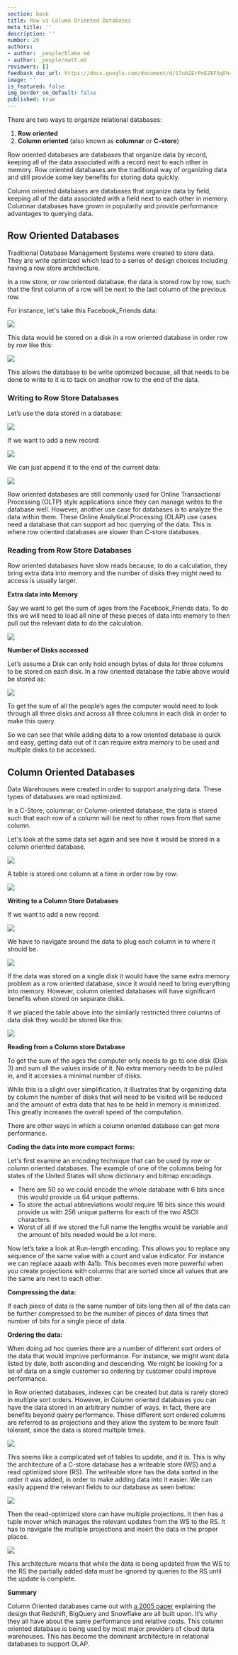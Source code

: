 ```yaml
---
section: book
title: Row vs Column Oriented Databases
meta_title: ''
description: ''
number: 20
authors:
- author: _people/blake.md
- author: _people/matt.md
reviewers: []
feedback_doc_url: https://docs.google.com/document/d/17ubZErPoEZEF5qFh4Ro4mZB0BMewbKZ0MyXDb0ur2hI/edit?usp=sharing
image: ''
is_featured: false
img_border_on_default: false
published: true
---
```


There are two ways to organize relational databases:

1. **Row oriented**
2. **Column oriented** (also known as **columnar** or **C-store**)

Row oriented databases are databases that organize data by record, keeping all of the data associated with a record next to each other in memory. Row oriented databases are the traditional way of organizing data and still provide some key benefits for storing data quickly.

Column oriented databases are databases that organize data by field, keeping all of the data associated with a field next to each other in memory. Columnar databases have grown in popularity and provide performance advantages to querying data.

## **Row Oriented Databases**

Traditional Database Management Systems were created to store data. They are write optimized which lead to a series of design choices including having a row store architecture.

In a row store, or row oriented database, the data is stored row by row, such that the first column of a row will be next to the last column of the previous row.

For instance, let's take this Facebook_Friends data:

![](https://assets.website-files.com/5c197923e5851742d9bc835d/5ce58e38b5848fa3066227a3_AbwAot7Viu4KeFOvefGtqMuQaCIYuQntGWUYDGe-85GSPbKcFjhETYte9S88Lks5DdCokFBGta-hQHChTpvEUgaOzsoMX6rdg1a-nWAHoNpGPg9FiuMNq_tz-B5C3y-7M3lFz0lS.png)

This data would be stored on a disk in a row oriented database in order row by row like this:

![](https://assets.website-files.com/5c197923e5851742d9bc835d/5ce44bf0c3ecfb1278085b40_kbNLAOy1OfU9Q-8gA1MnYFd5ch848fk4jrIfs08Tsj0Y4dgZHdYlpom7czYA-5vmiuZzKVs3rhkaITCYdHD3R7Rt9BsqVrWhD8QcC2VD0epSNqze2PprnhOgh14OrXBk6wpgp5K7.png)

This allows the database to be write optimized because, all that needs to be done to write to it is to tack on another row to the end of the data.

### **Writing to Row Store Databases**

Let’s use the data stored in a database:

![](https://assets.website-files.com/5c197923e5851742d9bc835d/5ce44bf0c3ecfb1278085b40_kbNLAOy1OfU9Q-8gA1MnYFd5ch848fk4jrIfs08Tsj0Y4dgZHdYlpom7czYA-5vmiuZzKVs3rhkaITCYdHD3R7Rt9BsqVrWhD8QcC2VD0epSNqze2PprnhOgh14OrXBk6wpgp5K7.png)

If we want to add a new record:

![](https://assets.website-files.com/5c197923e5851742d9bc835d/5ce58e384c8164666f88b7a4_JJ46TiubOm-uB_lHXT2MNoto_eTycXUdlQheJewlRUu73lClSO977KpVp_y4_Uiz6DLlpCouQVBh9o7T6lE7rumXywkKQIy0QxdBnbOW-rnfrmxmp3rcb6X307d-iKFHhh_kLNIb.png)

We can just append it to the end of the current data:

![](https://assets.website-files.com/5c197923e5851742d9bc835d/5ce44bf0212c0faa3de3b0bd_jq7SLtUpTr-DD4tt2e3r2gJcD7yalPXsOEeNiTQvIVG4pho9Dj6RQcBF5S1hsBQfDE4hSBGva9r5sRQ3Gt54rBA0uGpW4yK3CwMmk-WeYPknceYUnoMKEpeJB_a1iqvbKrkA7Er7.png)

Row oriented databases are still commonly used for Online Transactional Processing (OLTP) style applications since they can manage writes to the database well. However, another use case for databases is to analyze the data within them. These Online Analytical Processing (OLAP) use cases need a database that can support ad hoc querying of the data. This is where row oriented databases are slower than C-store databases.

### **Reading from Row Store Databases**

Row oriented databases have slow reads because, to do a calculation, they bring extra data into memory and the number of disks they might need to access is usually larger.

**Extra data into Memory**

Say we want to get the sum of ages from the Facebook_Friends data. To do this we will need to load all nine of these pieces of data into memory to then pull out the relevant data to do the calculation.

![](https://assets.website-files.com/5c197923e5851742d9bc835d/5ce44bf0c3ecfb1278085b40_kbNLAOy1OfU9Q-8gA1MnYFd5ch848fk4jrIfs08Tsj0Y4dgZHdYlpom7czYA-5vmiuZzKVs3rhkaITCYdHD3R7Rt9BsqVrWhD8QcC2VD0epSNqze2PprnhOgh14OrXBk6wpgp5K7.png)

**Number of Disks accessed**

Let’s assume a Disk can only hold enough bytes of data for three columns to be stored on each disk. In a row oriented database the table above would be stored as:

![](https://assets.website-files.com/5c197923e5851742d9bc835d/5ce58e384a02f7bf657a36fd_2wC5pwFqzgABPWJbJF9kYfUhFPIhvTE37ehlabT3ZsXhELGwCUWko7O__3cTToJK44iMwQb284iHELp8Zdwm6QlvJNrlRpmkvAnuH8Zhz0sxR5Xw1PNGLUSg6Xl5VlcTxn1T3ba5.png)

To get the sum of all the people’s ages the computer would need to look through all three disks and across all three columns in each disk in order to make this query.

So we can see that while adding data to a row oriented database is quick and easy, getting data out of it can require extra memory to be used and multiple disks to be accessed.

## **Column Oriented Databases**

Data Warehouses were created in order to support analyzing data. These types of databases are read optimized.

In a C-Store, columnar, or Column-oriented database, the data is stored such that each row of a column will be next to other rows from that same column.

Let's look at the same data set again and see how it would be stored in a column oriented database.

![](https://assets.website-files.com/5c197923e5851742d9bc835d/5ce58e38b5848fa3066227a3_AbwAot7Viu4KeFOvefGtqMuQaCIYuQntGWUYDGe-85GSPbKcFjhETYte9S88Lks5DdCokFBGta-hQHChTpvEUgaOzsoMX6rdg1a-nWAHoNpGPg9FiuMNq_tz-B5C3y-7M3lFz0lS.png)

A table is stored one column at a time in order row by row:

![](https://assets.website-files.com/5c197923e5851742d9bc835d/5ce44bf0683eeef422f6a088_mpYBPZs8zWV10B6GwbGEGNSXfPVzBJO73jBX_lSoAy0j2HGoXIoi_4jR8yKqanv-ATy_u-7c9hFBm6jCIWqsgH3nPOX_i9nRiQHNs97naz8C-cn9l1Tiq_cd3wNsDCFci31qOpcW.png)

**Writing to a Column Store Databases**

If we want to add a new record:

![](https://assets.website-files.com/5c197923e5851742d9bc835d/5ce58e384c8164666f88b7a4_JJ46TiubOm-uB_lHXT2MNoto_eTycXUdlQheJewlRUu73lClSO977KpVp_y4_Uiz6DLlpCouQVBh9o7T6lE7rumXywkKQIy0QxdBnbOW-rnfrmxmp3rcb6X307d-iKFHhh_kLNIb.png)

We have to navigate around the data to plug each column in to where it should be.

![](https://assets.website-files.com/5c197923e5851742d9bc835d/5ce44bf0cdcf908f6e725ce7_K2wKsoEZs8u-PJo1ZfuH0rbKZ1V5HUakuuqeIr97RDTZa5NFF9x5U7GWtUPS02MfkbV1Nr1xt-YFgKlv1z1aILOrwEPfVV1e8wzX1sHQmrefGJadWyUfHML4xurjy2YrqLSUN6ub.png)

If the data was stored on a single disk it would have the same extra memory problem as a row oriented database, since it would need to bring everything into memory. However, column oriented databases will have significant benefits when stored on separate disks.

If we placed the table above into the similarly restricted three columns of data disk they would be stored like this:

![](https://assets.website-files.com/5c197923e5851742d9bc835d/5ce58e38d62c5ed1a1a0711a_3cXWQtWiSPRIh68jGbd8jGZ0SQL19LHF54c_Xi7nJbEbtEkHt5GE5wwHE2c4RDTaYxqQUx8-MLGu7vWAuz-_bb3IbktPYmjxkbKwVXqDDohol78w6nAkjHGjsrwBpaBmdYfOjTus.png)

**Reading from a Column store Database**

To get the sum of the ages the computer only needs to go to one disk (Disk 3) and sum all the values inside of it. No extra memory needs to be pulled in, and it accesses a minimal number of disks.

While this is a slight over simplification, it illustrates that by organizing data by column the number of disks that will need to be visited will be reduced and the amount of extra data that has to be held in memory is minimized. This greatly increases the overall speed of the computation.

There are other ways in which a column oriented database can get more performance.

**Coding the data into more compact forms:**

Let's first examine an encoding technique that can be used by row or column oriented databases. The example of one of the columns being for states of the United States will show dictionary and bitmap encodings.

* There are 50 so we could encode the whole database with 6 bits since this would provide us 64 unique patterns.
* To store the actual abbreviations would require 16 bits since this would provide us with 256 unique patterns for each of the two ASCII characters.
* Worst of all if we stored the full name the lengths would be variable and the amount of bits needed would be a lot more.

Now let’s take a look at Run-length encoding. This allows you to replace any sequence of the same value with a count and value indicator. For instance we can replace aaaab with 4a1b. This becomes even more powerful when you create projections with columns that are sorted since all values that are the same are next to each other.

**Compressing the data:**

If each piece of data is the same number of bits long then all of the data can be further compressed to be the number of pieces of data times that number of bits for a single piece of data.

**Ordering the data:**

When doing ad hoc queries there are a number of different sort orders of the data that would improve performance. For instance, we might want data listed by date, both ascending and descending. We might be looking for a lot of data on a single customer so ordering by customer could improve performance.

In Row oriented databases, indexes can be created but data is rarely stored in multiple sort orders. However, in Column oriented databases you can have the data stored in an arbitrary number of ways. In fact, there are benefits beyond query performance. These different sort ordered columns are referred to as projections and they allow the system to be more fault tolerant, since the data is stored multiple times.

![](https://assets.website-files.com/5c197923e5851742d9bc835d/5ce44da91402855748bb255b_eengdFIUf5WO2zrUW29gqEuoAyv7Aj2ksyHA_lJBJ2pI5IK7sK5EkHMhGVoS0aDepGn0n5jUCkie66NG96k00vBWK1Nc-W4YPIaKaKxzh-4B9WV5hWcgwDG9cJEPsJQGg9ITGLAb.png)

This seems like a complicated set of tables to update, and it is. This is why the architecture of a C-store database has a writeable store (WS) and a read optimized store (RS). The writeable store has the data sorted in the order it was added, in order to make adding data into it easier. We can easily append the relevant fields to our database as seen below:

![](https://assets.website-files.com/5c197923e5851742d9bc835d/5ce58e384a02f712f87a371a_MMFGjMpaU9zw6XUC7WMTfZH4E7i02xIK_C0kosbIt8-2jxHJJ9ir2v31eEOLXb6Mh6aCuULdsghuQ6yoqOd5FPa44HwlXHR-QZsUTirO5Ndu3ozr-CD4ThtbBzOw6cwfy4J9-A6v.png)

Then the read-optimized store can have multiple projections. It then has a tuple mover which manages the relevant updates from the WS to the RS. It has to navigate the multiple projections and insert the data in the proper places.

![](https://assets.website-files.com/5c197923e5851742d9bc835d/5ce44da98ca5d427f5128866_gUqp4kyZb0c6LxjFsp9B0wRSatPyfGUXp3jb28h9n2jZPEu0JgeS0YDk46GVS3T-9Ea67grrmgSe37sj1xuaAsAA2YOujdIi3ukQnmPiER-BkCg6wjY09cWRC5WnkeMehRL2-AOF.png)

This architecture means that while the data is being updated from the WS to the RS the partially added data must be ignored by queries to the RS until the update is complete.

**Summary**

Column Oriented databases came out with [a 2005 paper](http://people.brandeis.edu/\~nga/papers/VLDB05.pdf) explaining the design that Redshift, BigQuery and Snowflake are all built upon. It’s why they all have about the same performance and relative costs. This column oriented database is being used by most major providers of cloud data warehouses. This has become the dominant architecture in relational databases to support OLAP.
